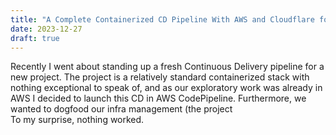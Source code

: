 ```yaml
---
title: "A Complete Containerized CD Pipeline With AWS and Cloudflare for 2024"
date: 2023-12-27
draft: true
---
```

Recently I went about standing up a fresh Continuous Delivery pipeline for a new project. The project is a relatively standard containerized stack with nothing exceptional to speak of, and as our exploratory work was already in AWS I decided to launch this CD in AWS CodePipeline. Furthermore, we wanted to dogfood our infra management (the project  
To my surprise, nothing worked. 
<!--stackedit_data:
eyJoaXN0b3J5IjpbNTc3NjIyNDM5XX0=
-->